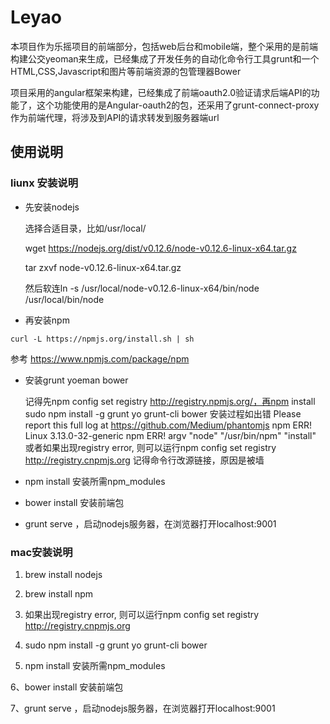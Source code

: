 # Leyao 
本项目作为乐摇项目的前端部分，包括web后台和mobile端，整个采用的是前端构建公交yeoman来生成，已经集成了开发任务的自动化命令行工具grunt和一个HTML,CSS,Javascript和图片等前端资源的包管理器Bower

项目采用的angular框架来构建，已经集成了前端oauth2.0验证请求后端API的功能了，这个功能使用的是Angular-oauth2的包，还采用了grunt-connect-proxy作为前端代理，将涉及到API的请求转发到服务器端url
## 使用说明
### liunx 安装说明
* 先安装nodejs

  选择合适目录，比如/usr/local/

  wget https://nodejs.org/dist/v0.12.6/node-v0.12.6-linux-x64.tar.gz

  tar zxvf node-v0.12.6-linux-x64.tar.gz

  然后软连ln -s /usr/local/node-v0.12.6-linux-x64/bin/node /usr/local/bin/node 

* 再安装npm
```
curl -L https://npmjs.org/install.sh | sh
```

  参考 https://www.npmjs.com/package/npm

* 安装grunt yoeman bower

  记得先npm config set registry http://registry.npmjs.org/，再npm install
  sudo npm install -g grunt yo grunt-cli bower
  安装过程如出错
  Please report this full log at https://github.com/Medium/phantomjs
  npm ERR! Linux 3.13.0-32-generic
  npm ERR! argv "node" "/usr/bin/npm" "install"
  或者如果出现registry error, 则可以运行npm config set registry http://registry.cnpmjs.org
  记得命令行改源链接，原因是被墙

* npm install 安装所需npm_modules
* bower install 安装前端包
* grunt serve ，启动nodejs服务器，在浏览器打开localhost:9001

### mac安装说明
1. brew install nodejs

2. brew install npm

3. 如果出现registry error, 则可以运行npm config set registry http://registry.cnpmjs.org

4. sudo npm install -g grunt yo grunt-cli bower

5. npm install 安装所需npm_modules

6、bower install 安装前端包

7、grunt serve ，启动nodejs服务器，在浏览器打开localhost:9001






